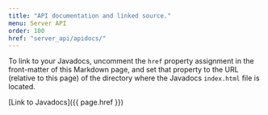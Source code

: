 ```yaml
---
title: "API documentation and linked source."
menu: Server API
order: 100
href: "server_api/apidocs/"
---
```


To link to your Javadocs, uncomment the `href` property assignment in the front-matter of this Markdown page, and set that property to the URL (relative to this page) of the directory where the Javadocs `index.html` file is located.

[Link to Javadocs]({{ page.href }}) <!-- This is a fallback, since this page will rarely (if ever) be displayed. -->